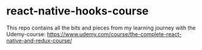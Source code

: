 # react-native-hooks-course
This repo contains all the bits and pieces from my learning journey with the Udemy-course: https://www.udemy.com/course/the-complete-react-native-and-redux-course/

